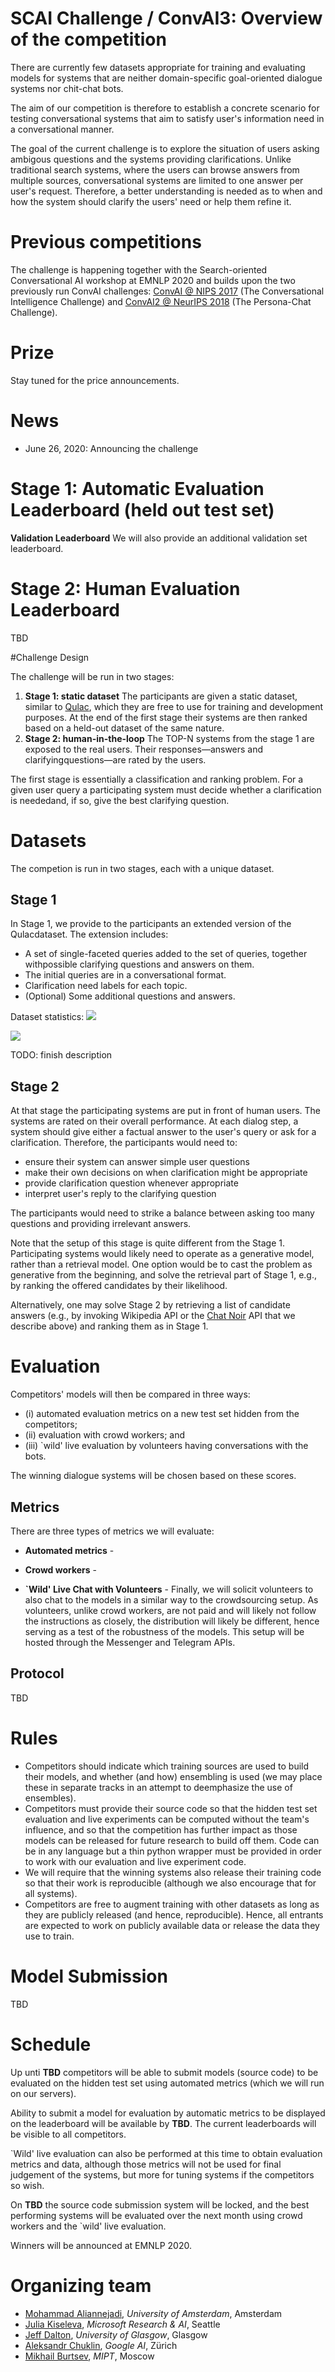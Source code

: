 # SCAI Challenge / ConvAI3: Overview of the competition

There are currently few datasets appropriate for training and evaluating models for systems that are neither domain-specific goal-oriented dialogue systems nor chit-chat bots.

The aim of our competition is therefore to establish a concrete scenario for testing conversational systems that aim to satisfy user's information need in a conversational manner.

The goal of the current challenge is to explore the situation of users asking ambigous questions and the systems providing clarifications. Unlike traditional search systems, where the users can browse answers from multiple sources, conversational systems are limited to one answer per user's request. Therefore, a better understanding is needed as to when and how the system should clarify the users' need or help them refine it.

# Previous competitions

The challenge is happening together with the Search-oriented Conversational AI workshop at EMNLP 2020 and builds upon the two previously run ConvAI challenges: [ConvAI @ NIPS 2017](http://convai.io/2017) (The Conversational Intelligence Challenge) and [ConvAI2 @ NeurIPS 2018](http://convai.io) (The Persona-Chat Challenge).


# Prize

Stay tuned for the price announcements.

# News 

- June 26, 2020: Announcing the challenge

# Stage 1: Automatic Evaluation Leaderboard (held out test set)

**Validation Leaderboard**  We will also provide an additional validation set leaderboard.

# Stage 2: Human Evaluation Leaderboard 
TBD

#Challenge Design

The challenge will be run in two stages:
  1. **Stage 1:  static dataset** The participants are given a static dataset, similar to [Qulac](https://github.com/aliannejadi/qulac), which they are free to use for training and development purposes. At  the  end  of  the  first  stage  their  systems  are  then  ranked based on a held-out dataset of the same nature.
  2. **Stage  2:   human-in-the-loop** The  TOP-N  systems  from  the  stage  1 are  exposed  to  the  real  users.   Their  responses—answers  and  clarifyingquestions—are rated by the users.

The first stage is essentially a classification and ranking problem.  For a given user query a participating system must decide whether a clarification is neededand, if so, give the best clarifying question.

# Datasets
The competion is run in two stages, each with a unique dataset.

## Stage 1
In Stage 1, we provide to the participants an extended version of the Qulacdataset.  The extension includes:
  - A set of single-faceted queries added to the set of queries, together withpossible clarifying questions and answers on them.
  - The initial queries are in a conversational format.
  - Clarification need labels for each topic.
  - (Optional) Some additional questions and answers.

Dataset statistics:
<img src="train_stats.png">

<img src="test_stats.png">

TODO: finish description

## Stage 2

At that stage the participating systems are put in front of human users. The systems are rated on their overall performance.
At each dialog step, a system should give either a factual answer to the user's query or ask for a clarification.
Therefore, the participants would need to:
  - ensure their system can answer simple user questions
  - make their own decisions on when clarification might be appropriate
  - provide clarification question whenever appropriate
  - interpret user's reply to the clarifying question

The participants would need to strike a balance between asking too many questions
and providing irrelevant answers.

Note that the setup of this stage is quite different from the Stage 1. Participating systems would likely need to operate as a generative model, rather than a retrieval model. One option would be to cast the problem as generative from the beginning, and solve the retrieval part of Stage 1, e.g., by ranking the offered candidates by their likelihood.

Alternatively, one may solve Stage 2 by retrieving a list of candidate answers (e.g., by invoking Wikipedia API or the [Chat Noir](https://www.chatnoir.eu) API that we describe above) and ranking them as in Stage 1.


# Evaluation

Competitors' models will then be compared in three ways: 
* (i) automated evaluation metrics on a new test set hidden from the competitors; 
* (ii) evaluation with crowd workers; and 
* (iii) `wild' live evaluation by volunteers having conversations with the bots. 

The winning dialogue systems will be chosen based on these scores. 

## Metrics

There are three types of metrics we will evaluate:

* **Automated metrics**  - 

* **Crowd workers** - 

* **`Wild' Live Chat with Volunteers** - Finally, we will solicit volunteers to also chat to the models in a similar way to the crowdsourcing setup. As volunteers, unlike crowd workers, are not paid and will likely not follow the instructions as closely, the distribution will likely be different, hence serving as a test of the robustness of the models. This setup will be hosted through the Messenger and Telegram APIs.


## Protocol

TBD

# Rules

* Competitors should indicate which training sources are used to build their models, and whether (and how) ensembling is used (we may place these in separate tracks in an attempt to deemphasize the use of ensembles).
* Competitors must provide their source code so that the hidden test set evaluation and live experiments can be computed without the team's influence, and so that  the competition has further impact as those models can be released for future research to build off them. Code can be in any language but a thin python wrapper must be provided in order to work with our evaluation and live experiment code.
* We will require that the winning systems also release their training code so that their work is reproducible (although we also encourage that for all systems).
* Competitors are free to augment training with other datasets as long as they are publicly released (and hence, reproducible). Hence, all entrants are expected to work on publicly available data or release the data they use to train. 

# Model Submission

TBD

<!---
To submit an entry, create a private repo with your model that works with our evaluation code, and share it with the following github accounts: [varepsilon](https://github.com/varepsilon), [aliannejadi](https://github.com/aliannejadi).

See **SOURCE_TBD** for example baseline submissions.

You are free to use any system (e.g. PyTorch, Tensorflow, C++,..) as long as you can wrap your model for the evaluation. The top level README should tell us your team name, model name, and where the eval_ppl.py, eval_hits.py etc. files are so we can run them. Those should give the numbers on the validation set. Please also include those numbers in the README so we can check we get the same. We will then run the automatic evaluations on the hidden test set and update the leaderboard. You can submit a maximum of once per month.
We will use the same submitted code for the top performing models for computing human evaluations when the submission system is locked on **DATE_TBD**.
-->

# Schedule

Up unti **TBD** competitors will be able to submit models (source code) to be evaluated on the hidden test set using automated metrics (which we will run on our servers). 

Ability to submit a model for evaluation by automatic metrics to be displayed on the leaderboard will be available by **TBD**. The current leaderboards will be visible to all competitors.

`Wild' live evaluation can also be performed at this time to obtain evaluation metrics and data, although those metrics will not be used for final judgement of the systems, but more for tuning systems if the competitors so wish. 


On  **TBD**  the source code submission system will be locked, and the best performing systems will be evaluated over the next month using crowd workers and the `wild' live evaluation.

Winners will be announced at EMNLP 2020.

# Organizing team

- [Mohammad Aliannejadi](http://aliannejadi.com), *University of Amsterdam*, Amsterdam
- [Julia Kiseleva](http://juliakiseleva.com/), *Microsoft Research & AI*, Seattle
- [Jeff Dalton](http://www.dcs.gla.ac.uk/~jeff/), *University of Glasgow*, Glasgow
- [Aleksandr Chuklin](https://www.linkedin.com/in/chuklin/), *Google AI*, Zürich
- [Mikhail Burtsev](https://www.linkedin.com/in/mikhail-burtsev-85a47b9/), *MIPT*, Moscow